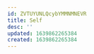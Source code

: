 ```yaml
---
id: ZVTUYUNLQcybYMMNMNEVR
title: Self
desc: ''
updated: 1639862265384
created: 1639862265384
---
```


